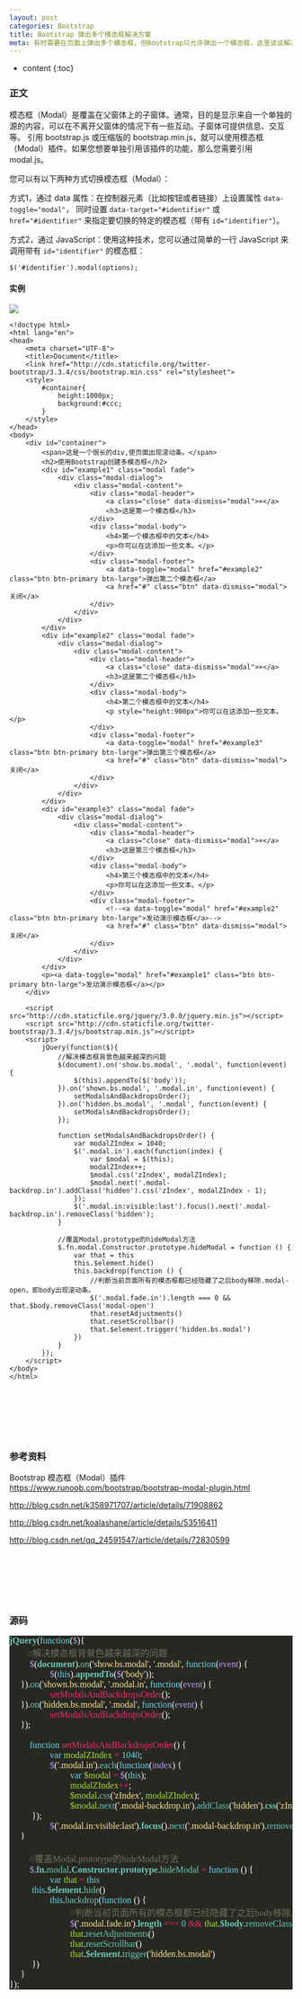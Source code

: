 ```yaml
---
layout: post
categories: Bootstrap
title: Bootstrap 弹出多个模态框解决方案
meta: 有时需要在页面上弹出多个模态框，但Bootstrap只允许弹出一个模态框，这里谈谈解决方案。
---
```

* content
{:toc}

### 正文

模态框（Modal）是覆盖在父窗体上的子窗体。通常，目的是显示来自一个单独的源的内容，可以在不离开父窗体的情况下有一些互动。子窗体可提供信息、交互等。
引用 bootstrap.js 或压缩版的 bootstrap.min.js，就可以使用模态框（Modal）插件。如果您想要单独引用该插件的功能，那么您需要引用 modal.js。

您可以有以下两种方式切换模态框（Modal）：

方式1，通过 data 属性：在控制器元素（比如按钮或者链接）上设置属性 `data-toggle="modal"`，
同时设置 `data-target="#identifier"` 或 `href="#identifier"` 来指定要切换的特定的模态框（带有 `id="identifier"`）。

方式2，通过 JavaScript：使用这种技术，您可以通过简单的一行 JavaScript 来调用带有 `id="identifier"` 的模态框： 
```
$('#identifier').modal(options);
```

#### 实例

![]({{site.baseurl}}/images/20210112/20210112141856.png)

```
<!doctype html>
<html lang="en">
<head>
    <meta charset="UTF-8">
    <title>Document</title>
    <link href="http://cdn.staticfile.org/twitter-bootstrap/3.3.4/css/bootstrap.min.css" rel="stylesheet">
    <style>
        #container{
            height:1000px;
            background:#ccc;
        }
    </style>
</head>
<body>
    <div id="container">
        <span>这是一个很长的div,使页面出现滚动条。</span>
        <h2>使用Bootstrap创建多模态框</h2>
        <div id="example1" class="modal fade">
            <div class="modal-dialog">
                <div class="modal-content">
                    <div class="modal-header">
                        <a class="close" data-dismiss="modal">×</a>
                        <h3>这是第一个模态框</h3>
                    </div>
                    <div class="modal-body">
                        <h4>第一个模态框中的文本</h4>
                        <p>你可以在这添加一些文本。</p>
                    </div>
                    <div class="modal-footer">
                        <a data-toggle="modal" href="#example2" class="btn btn-primary btn-large">弹出第二个模态框</a>
                        <a href="#" class="btn" data-dismiss="modal">关闭</a>
                    </div>
                </div>
            </div>
        </div>
        <div id="example2" class="modal fade">
            <div class="modal-dialog">
                <div class="modal-content">
                    <div class="modal-header">
                        <a class="close" data-dismiss="modal">×</a>
                        <h3>这是第二个模态框</h3>
                    </div>
                    <div class="modal-body">
                        <h4>第二个模态框中的文本</h4>
                        <p style="height:900px">你可以在这添加一些文本。</p>
                    </div>
                    <div class="modal-footer">
                        <a data-toggle="modal" href="#example3" class="btn btn-primary btn-large">弹出第三个模态框</a>
                        <a href="#" class="btn" data-dismiss="modal">关闭</a>
                    </div>
                </div>
            </div>
        </div>
        <div id="example3" class="modal fade">
            <div class="modal-dialog">
                <div class="modal-content">
                    <div class="modal-header">
                        <a class="close" data-dismiss="modal">×</a>
                        <h3>这是第三个模态框</h3>
                    </div>
                    <div class="modal-body">
                        <h4>第三个模态框中的文本</h4>
                        <p>你可以在这添加一些文本。</p>
                    </div>
                    <div class="modal-footer">
                        <!--<a data-toggle="modal" href="#example2" class="btn btn-primary btn-large">发动演示模态框</a>-->
                        <a href="#" class="btn" data-dismiss="modal">关闭</a>
                    </div>
                </div>
            </div>
        </div>
        <p><a data-toggle="modal" href="#example1" class="btn btn-primary btn-large">发动演示模态框</a></p>
    </div>
    
    <script src="http://cdn.staticfile.org/jquery/3.0.0/jquery.min.js"></script>
    <script src="http://cdn.staticfile.org/twitter-bootstrap/3.3.4/js/bootstrap.min.js"></script>
    <script>
        jQuery(function($){
            //解决模态框背景色越来越深的问题
            $(document).on('show.bs.modal', '.modal', function(event) {
                $(this).appendTo($('body'));
            }).on('shown.bs.modal', '.modal.in', function(event) {
                setModalsAndBackdropsOrder();
            }).on('hidden.bs.modal', '.modal', function(event) {
                setModalsAndBackdropsOrder();
            });

            function setModalsAndBackdropsOrder() {
                var modalZIndex = 1040;
                $('.modal.in').each(function(index) {
                    var $modal = $(this);
                    modalZIndex++;
                    $modal.css('zIndex', modalZIndex);
                    $modal.next('.modal-backdrop.in').addClass('hidden').css('zIndex', modalZIndex - 1);
                });
                $('.modal.in:visible:last').focus().next('.modal-backdrop.in').removeClass('hidden');
            }

            //覆盖Modal.prototype的hideModal方法
            $.fn.modal.Constructor.prototype.hideModal = function () {
                var that = this
                this.$element.hide()
                this.backdrop(function () {
                    //判断当前页面所有的模态框都已经隐藏了之后body移除.modal-open，即body出现滚动条。
                    $('.modal.fade.in').length === 0 && that.$body.removeClass('modal-open')
                    that.resetAdjustments()
                    that.resetScrollbar()
                    that.$element.trigger('hidden.bs.modal')
                })
            }
        });
    </script>
</body>
</html>
```



<br/><br/><br/><br/><br/>
### 参考资料 

Bootstrap 模态框（Modal）插件 <https://www.runoob.com/bootstrap/bootstrap-modal-plugin.html>

<http://blog.csdn.net/k358971707/article/details/71908862>

<http://blog.csdn.net/koalashane/article/details/53516411>

<http://blog.csdn.net/qq_24591547/article/details/72830599>


<br/><br/><br/><br/><br/>
### 源码

<pre style="background-color:#272822;color:#f8f8f2;font-family:'source Code pro';font-size:12.0pt;">
<span style="color:#6ccab8;font-weight:bold;">jQuery</span><span style="color:#ffffff;">(</span><span style="color:#66d9ef;">function</span><span style="color:#ffffff;">(</span><span style="color:#bf9bf8;">$</span><span style="color:#ffffff;">){<br></span><span style="color:#ffffff;">&nbsp;&nbsp;&nbsp;&nbsp;    </span><span style="color:#736f5c;">//</span><span style="color:#736f5c;font-family:'宋体';">解决模态框背景色越来越深的问题<br></span><span style="color:#736f5c;font-family:'宋体';">    </span><span style="color:#bf9bf8;"><span style="color:#ffffff;">&nbsp;&nbsp;&nbsp;&nbsp; </span>$</span><span style="color:#ffffff;">(</span><span style="color:#6ccab8;font-weight:bold;">document</span><span style="color:#ffffff;">).</span><span style="color:#6ccab8;">on</span><span style="color:#ffffff;">(</span><span style="color:#ffe792;">'show.bs.modal'</span><span style="color:#ffffff;">, </span><span style="color:#ffe792;">'.modal'</span><span style="color:#ffffff;">, </span><span style="color:#66d9ef;">function</span><span style="color:#ffffff;">(</span><span style="color:#bf9bf8;">event</span><span style="color:#ffffff;">) {<br></span><span style="color:#ffffff;">        </span><span style="color:#bf9bf8;"><span style="color:#ffffff;">&nbsp;&nbsp;&nbsp;&nbsp; </span></span><span style="color:#bf9bf8;"><span style="color:#ffffff;"><span style="color:#ffffff;">&nbsp;&nbsp;&nbsp;&nbsp; </span></span>$</span><span style="color:#ffffff;">(</span><span style="color:#66d9ef;">this</span><span style="color:#ffffff;">).</span><span style="color:#6ccab8;font-weight:bold;">appendTo</span><span style="color:#ffffff;">(</span><span style="color:#bf9bf8;">$</span><span style="color:#ffffff;">(</span><span style="color:#ffe792;">'body'</span><span style="color:#ffffff;">));<br></span><span style="color:#ffffff;"><span style="color:#ffffff;">&nbsp;&nbsp;&nbsp;&nbsp; </span>}).</span><span style="color:#6ccab8;">on</span><span style="color:#ffffff;">(</span><span style="color:#ffe792;">'shown.bs.modal'</span><span style="color:#ffffff;">, </span><span style="color:#ffe792;">'.modal.in'</span><span style="color:#ffffff;">, </span><span style="color:#66d9ef;">function</span><span style="color:#ffffff;">(</span><span style="color:#bf9bf8;">event</span><span style="color:#ffffff;">) {<br></span><span style="color:#ffffff;">        </span><span style="color:#f72671;"><span style="color:#ffffff;">&nbsp;&nbsp;&nbsp;&nbsp; </span></span><span style="color:#f72671;"><span style="color:#ffffff;"><span style="color:#ffffff;">&nbsp;&nbsp;&nbsp;&nbsp; </span></span>setModalsAndBackdropsOrder</span><span style="color:#ffffff;">();<br></span><span style="color:#ffffff;"><span style="color:#ffffff;">&nbsp;&nbsp;&nbsp;&nbsp; </span>}).</span><span style="color:#6ccab8;">on</span><span style="color:#ffffff;">(</span><span style="color:#ffe792;">'hidden.bs.modal'</span><span style="color:#ffffff;">, </span><span style="color:#ffe792;">'.modal'</span><span style="color:#ffffff;">, </span><span style="color:#66d9ef;">function</span><span style="color:#ffffff;">(</span><span style="color:#bf9bf8;">event</span><span style="color:#ffffff;">) {<br></span><span style="color:#ffffff;">        </span><span style="color:#f72671;"><span style="color:#ffffff;">&nbsp;&nbsp;&nbsp;&nbsp; </span></span><span style="color:#f72671;"><span style="color:#ffffff;"><span style="color:#ffffff;">&nbsp;&nbsp;&nbsp;&nbsp; </span></span>setModalsAndBackdropsOrder</span><span style="color:#ffffff;">();<br></span><span style="color:#ffffff;"><span style="color:#ffffff;">&nbsp;&nbsp;&nbsp;&nbsp; </span>});<br></span><span style="color:#ffffff;"><br></span><span style="color:#ffffff;">    </span><span style="color:#66d9ef;"><span style="color:#ffffff;">&nbsp;&nbsp;&nbsp;&nbsp; </span>function </span><span style="color:#f72671;">setModalsAndBackdropsOrder</span><span style="color:#ffffff;">() {<br></span><span style="color:#ffffff;">        </span><span style="color:#66d9ef;"><span style="color:#ffffff;"><span style="color:#ffffff;">&nbsp;&nbsp;&nbsp;&nbsp; </span></span><span style="color:#ffffff;"><span style="color:#ffffff;"><span style="color:#ffffff;">&nbsp;&nbsp;&nbsp;&nbsp; </span></span></span>var </span><span style="color:#a6e22e;">modalZIndex </span><span style="color:#f72671;">= </span><span style="color:#66d9ef;">1040</span><span style="color:#ffffff;">;<br></span><span style="color:#ffffff;">        </span><span style="color:#bf9bf8;"><span style="color:#ffffff;"><span style="color:#ffffff;">&nbsp;&nbsp;&nbsp;&nbsp; </span></span><span style="color:#ffffff;"><span style="color:#ffffff;"><span style="color:#ffffff;">&nbsp;&nbsp;&nbsp;&nbsp; </span></span></span>$</span><span style="color:#ffffff;">(</span><span style="color:#ffe792;">'.modal.in'</span><span style="color:#ffffff;">).</span><span style="color:#6ccab8;">each</span><span style="color:#ffffff;">(</span><span style="color:#66d9ef;">function</span><span style="color:#ffffff;">(</span><span style="color:#bf9bf8;">index</span><span style="color:#ffffff;">) {<br></span><span style="color:#ffffff;">            </span><span style="color:#66d9ef;"><span style="color:#ffffff;"><span style="color:#ffffff;">&nbsp;&nbsp;&nbsp;&nbsp; </span></span><span style="color:#ffffff;"><span style="color:#ffffff;"><span style="color:#ffffff;">&nbsp;&nbsp;&nbsp;&nbsp; </span></span></span></span><span style="color:#66d9ef;"><span style="color:#66d9ef;"><span style="color:#ffffff;">&nbsp;&nbsp;&nbsp;&nbsp; </span></span>var </span><span style="color:#a6e22e;">$modal </span><span style="color:#f72671;">= </span><span style="color:#bf9bf8;">$</span><span style="color:#ffffff;">(</span><span style="color:#66d9ef;">this</span><span style="color:#ffffff;">);<br></span><span style="color:#ffffff;">            </span><span style="color:#a6e22e;"><span style="color:#ffffff;"><span style="color:#ffffff;">&nbsp;&nbsp;&nbsp;&nbsp; </span></span><span style="color:#ffffff;"><span style="color:#ffffff;"><span style="color:#ffffff;">&nbsp;&nbsp;&nbsp;&nbsp; </span></span></span></span><span style="color:#a6e22e;"><span style="color:#66d9ef;"><span style="color:#ffffff;">&nbsp;&nbsp;&nbsp;&nbsp; </span></span>modalZIndex</span><span style="color:#f72671;">++</span><span style="color:#ffffff;">;<br></span><span style="color:#ffffff;">            </span><span style="color:#a6e22e;"><span style="color:#ffffff;"><span style="color:#ffffff;">&nbsp;&nbsp;&nbsp;&nbsp; </span></span><span style="color:#ffffff;"><span style="color:#ffffff;"><span style="color:#ffffff;">&nbsp;&nbsp;</span></span></span></span><span style="color:#a6e22e;"><span style="color:#ffffff;"><span style="color:#ffffff;"><span style="color:#ffffff;"><span style="color:#66d9ef;"><span style="color:#ffffff;">&nbsp;&nbsp;&nbsp;&nbsp; </span></span>&nbsp;&nbsp; </span></span></span>$modal</span><span style="color:#ffffff;">.</span><span style="color:#6ccab8;">css</span><span style="color:#ffffff;">(</span><span style="color:#ffe792;">'zIndex'</span><span style="color:#ffffff;">, </span><span style="color:#a6e22e;">modalZIndex</span><span style="color:#ffffff;">);<br></span><span style="color:#ffffff;">            </span><span style="color:#a6e22e;"><span style="color:#ffffff;"><span style="color:#ffffff;">&nbsp;&nbsp;&nbsp;&nbsp; </span></span><span style="color:#ffffff;"><span style="color:#ffffff;"><span style="color:#ffffff;">&nbsp;&nbsp;</span></span></span></span><span style="color:#a6e22e;"><span style="color:#ffffff;"><span style="color:#ffffff;"><span style="color:#ffffff;"><span style="color:#66d9ef;"><span style="color:#ffffff;">&nbsp;&nbsp;&nbsp;&nbsp; </span></span>&nbsp;&nbsp; </span></span></span>$modal</span><span style="color:#ffffff;">.</span><span style="color:#6ccab8;">next</span><span style="color:#ffffff;">(</span><span style="color:#ffe792;">'.modal-backdrop.in'</span><span style="color:#ffffff;">).</span><span style="color:#6ccab8;">addClass</span><span style="color:#ffffff;">(</span><span style="color:#ffe792;">'hidden'</span><span style="color:#ffffff;">).</span><span style="color:#6ccab8;font-weight:bold;">css</span><span style="color:#ffffff;">(</span><span style="color:#ffe792;">'zIndex'</span><span style="color:#ffffff;">, </span><span style="color:#a6e22e;">modalZIndex </span><span style="color:#f72671;">- </span><span style="color:#66d9ef;">1</span><span style="color:#ffffff;">);<br></span><span style="color:#ffffff;"><span style="color:#ffffff;"><span style="color:#ffffff;">&nbsp;&nbsp;&nbsp;&nbsp; </span></span><span style="color:#ffffff;"><span style="color:#ffffff;"><span style="color:#ffffff;">&nbsp;&nbsp;&nbsp;&nbsp; </span></span></span>});<br></span><span style="color:#ffffff;">        </span><span style="color:#bf9bf8;"><span style="color:#ffffff;"><span style="color:#ffffff;">&nbsp;&nbsp;&nbsp;&nbsp; </span></span><span style="color:#ffffff;"><span style="color:#ffffff;"><span style="color:#ffffff;">&nbsp;&nbsp;&nbsp;&nbsp; </span></span></span>$</span><span style="color:#ffffff;">(</span><span style="color:#ffe792;">'.modal.in:visible:last'</span><span style="color:#ffffff;">).</span><span style="color:#6ccab8;font-weight:bold;">focus</span><span style="color:#ffffff;">().</span><span style="color:#6ccab8;">next</span><span style="color:#ffffff;">(</span><span style="color:#ffe792;">'.modal-backdrop.in'</span><span style="color:#ffffff;">).</span><span style="color:#6ccab8;">removeClass</span><span style="color:#ffffff;">(</span><span style="color:#ffe792;">'hidden'</span><span style="color:#ffffff;">);<br></span><span style="color:#ffffff;"><span style="color:#ffffff;">&nbsp;&nbsp;&nbsp;&nbsp; </span>}<br></span><span style="color:#ffffff;"><br></span><span style="color:#ffffff;">    </span><span style="color:#736f5c;"><span style="color:#ffffff;">&nbsp;&nbsp;&nbsp;&nbsp; </span>//</span><span style="color:#736f5c;font-family:'宋体';">覆盖</span><span style="color:#736f5c;">Modal.prototype</span><span style="color:#736f5c;font-family:'宋体';">的</span><span style="color:#736f5c;">hideModal</span><span style="color:#736f5c;font-family:'宋体';">方法<br></span><span style="color:#736f5c;font-family:'宋体';">    </span><span style="color:#bf9bf8;"><span style="color:#ffffff;">&nbsp;&nbsp;&nbsp;&nbsp; </span>$</span><span style="color:#ffffff;">.</span><span style="color:#6ccab8;font-weight:bold;">fn</span><span style="color:#ffffff;">.</span><span style="color:#6ccab8;">modal</span><span style="color:#ffffff;">.</span><span style="color:#6ccab8;font-weight:bold;">Constructor</span><span style="color:#ffffff;">.</span><span style="color:#6ccab8;font-weight:bold;">prototype</span><span style="color:#ffffff;">.</span><span style="color:#6ccab8;">hideModal </span><span style="color:#f72671;">= </span><span style="color:#66d9ef;">function </span><span style="color:#ffffff;">() {<br></span><span style="color:#ffffff;">        </span><span style="color:#66d9ef;"><span style="color:#ffffff;"><span style="color:#ffffff;">&nbsp;&nbsp;&nbsp;&nbsp; </span></span><span style="color:#ffffff;"><span style="color:#ffffff;"><span style="color:#ffffff;">&nbsp;&nbsp;&nbsp;&nbsp; </span></span></span>var </span><span style="color:#a6e22e;">that </span><span style="color:#f72671;">= </span><span style="color:#66d9ef;">this<br></span><span style="color:#66d9ef;"><span style="color:#ffffff;"><span style="color:#ffffff;">&nbsp;&nbsp;&nbsp;&nbsp; </span></span><span style="color:#ffffff;"><span style="color:#ffffff;"><span style="color:#ffffff;">&nbsp;&nbsp;&nbsp;&nbsp; </span></span></span>this</span><span style="color:#ffffff;">.</span><span style="color:#6ccab8;font-weight:bold;">$element</span><span style="color:#ffffff;">.</span><span style="color:#6ccab8;">hide</span><span style="color:#ffffff;">()<br></span><span style="color:#ffffff;">        </span><span style="color:#66d9ef;"><span style="color:#ffffff;"><span style="color:#ffffff;">&nbsp;&nbsp;&nbsp;&nbsp; </span></span><span style="color:#ffffff;"><span style="color:#ffffff;"><span style="color:#ffffff;">&nbsp;&nbsp;&nbsp;&nbsp; </span></span></span>this</span><span style="color:#ffffff;">.</span><span style="color:#6ccab8;">backdrop</span><span style="color:#ffffff;">(</span><span style="color:#66d9ef;">function </span><span style="color:#ffffff;">() {<br></span><span style="color:#ffffff;">            </span><span style="color:#736f5c;"><span style="color:#ffffff;"><span style="color:#ffffff;">&nbsp;&nbsp;&nbsp;&nbsp; </span></span><span style="color:#ffffff;"><span style="color:#ffffff;"><span style="color:#ffffff;">&nbsp;&nbsp;&nbsp;&nbsp; </span></span></span></span><span style="color:#736f5c;"><span style="color:#ffffff;"><span style="color:#ffffff;"><span style="color:#ffffff;"><span style="color:#66d9ef;"><span style="color:#ffffff;">&nbsp;&nbsp;&nbsp;&nbsp; </span></span></span></span></span>//</span><span style="color:#736f5c;font-family:'宋体';">判断当前页面所有的模态框都已经隐藏了之后</span><span style="color:#736f5c;">body</span><span style="color:#736f5c;font-family:'宋体';">移除</span><span style="color:#736f5c;">.modal-open</span><span style="color:#736f5c;font-family:'宋体';">，即</span><span style="color:#736f5c;">body</span><span style="color:#736f5c;font-family:'宋体';">出现滚动条。<br></span><span style="color:#736f5c;font-family:'宋体';">            </span><span style="color:#bf9bf8;"><span style="color:#ffffff;"><span style="color:#ffffff;">&nbsp;&nbsp;&nbsp;&nbsp; </span></span><span style="color:#ffffff;"><span style="color:#ffffff;"><span style="color:#ffffff;">&nbsp;&nbsp;</span></span></span></span><span style="color:#bf9bf8;"><span style="color:#ffffff;"><span style="color:#ffffff;"><span style="color:#ffffff;"><span style="color:#66d9ef;"><span style="color:#ffffff;">&nbsp;&nbsp;&nbsp;&nbsp; </span></span>&nbsp;&nbsp; </span></span></span>$</span><span style="color:#ffffff;">(</span><span style="color:#ffe792;">'.modal.fade.in'</span><span style="color:#ffffff;">).</span><span style="color:#6ccab8;font-weight:bold;">length </span><span style="color:#f72671;">=== </span><span style="color:#66d9ef;">0 </span><span style="color:#f72671;">&amp;&amp; </span><span style="color:#a6e22e;">that</span><span style="color:#ffffff;">.</span><span style="color:#6ccab8;font-weight:bold;">$body</span><span style="color:#ffffff;">.</span><span style="color:#6ccab8;">removeClass</span><span style="color:#ffffff;">(</span><span style="color:#ffe792;">'modal-open'</span><span style="color:#ffffff;">)<br></span><span style="color:#ffffff;">            </span><span style="color:#a6e22e;"><span style="color:#ffffff;"><span style="color:#ffffff;">&nbsp;&nbsp;&nbsp;&nbsp; </span></span><span style="color:#ffffff;"><span style="color:#ffffff;"><span style="color:#ffffff;">&nbsp;</span></span></span></span><span style="color:#a6e22e;"><span style="color:#ffffff;"><span style="color:#ffffff;"><span style="color:#ffffff;"><span style="color:#66d9ef;"><span style="color:#ffffff;">&nbsp;&nbsp;&nbsp;&nbsp; </span></span>&nbsp;&nbsp;&nbsp; </span></span></span>that</span><span style="color:#ffffff;">.</span><span style="color:#6ccab8;">resetAdjustments</span><span style="color:#ffffff;">()<br></span><span style="color:#ffffff;">            </span><span style="color:#a6e22e;"><span style="color:#ffffff;"><span style="color:#ffffff;">&nbsp;&nbsp;&nbsp;&nbsp; </span></span><span style="color:#ffffff;"><span style="color:#ffffff;"><span style="color:#ffffff;">&nbsp;</span></span></span></span><span style="color:#a6e22e;"><span style="color:#ffffff;"><span style="color:#ffffff;"><span style="color:#ffffff;"><span style="color:#66d9ef;"><span style="color:#ffffff;">&nbsp;&nbsp;&nbsp;&nbsp; </span></span>&nbsp;&nbsp;&nbsp; </span></span></span>that</span><span style="color:#ffffff;">.</span><span style="color:#6ccab8;">resetScrollbar</span><span style="color:#ffffff;">()<br></span><span style="color:#ffffff;">            </span><span style="color:#a6e22e;"><span style="color:#ffffff;"><span style="color:#ffffff;">&nbsp;&nbsp;&nbsp;&nbsp; </span></span></span><span style="color:#a6e22e;"><span style="color:#ffffff;"><span style="color:#ffffff;"><span style="color:#ffffff;"><span style="color:#66d9ef;"><span style="color:#ffffff;">&nbsp;&nbsp;&nbsp;&nbsp; </span></span>&nbsp;&nbsp;&nbsp;&nbsp; </span></span></span>that</span><span style="color:#ffffff;">.</span><span style="color:#6ccab8;font-weight:bold;">$element</span><span style="color:#ffffff;">.</span><span style="color:#6ccab8;">trigger</span><span style="color:#ffffff;">(</span><span style="color:#ffe792;">'hidden.bs.modal'</span><span style="color:#ffffff;">)<br></span><span style="color:#ffffff;"><span style="color:#ffffff;">&nbsp;&nbsp;&nbsp;&nbsp; </span></span><span style="color:#ffffff;"><span style="color:#ffffff;"><span style="color:#ffffff;">&nbsp;&nbsp;&nbsp;&nbsp; </span></span>})<br></span><span style="color:#ffffff;"><span style="color:#ffffff;">&nbsp;&nbsp;&nbsp;&nbsp; </span>}<br></span><span style="color:#ffffff;">});</span>
</pre>
<font style="font-size: 16px;"><font style="font-size: 16px;"><br>
<br>
